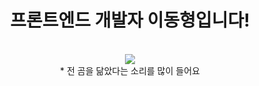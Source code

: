 <div align="center">

# 프론트엔드 개발자 이동형입니다!

<br />
<img src="https://user-images.githubusercontent.com/86703459/184604923-ebcd1318-4d72-4546-a4c1-e65ec57fe061.gif" />
<br />
* 전 곰을 닮았다는 소리를 많이 들어요
